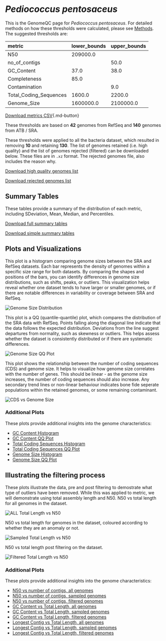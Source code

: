 # *Pediococcus pentosaceus*

This is the GenomeQC page for *Pediococcus pentosaceus*. For detailed methods on how these thresholds were calculated, please see [Methods](../../methods.md).
The suggested thresholds are: 

| metric                 | lower_bounds   | upper_bounds   |
|:-----------------------|:---------------|:---------------|
| N50                    | 209000.0       |                |
| no_of_contigs          |                | 50.0           |
| GC_Content             | 37.0           | 38.0           |
| Completeness           | 85.0           |                |
| Contamination          |                | 9.0            |
| Total_Coding_Sequences | 1600.0         | 2200.0         |
| Genome_Size            | 1600000.0      | 2100000.0      |

[Download metrics CSV](Pediococcus_pentosaceus_metrics.csv){.md-button}


These thresholds are based on **42** genomes from RefSeq and **140** genomes from ATB / SRA.

These thresholds were applied to all the bacteria dataset, which resulted in removing **10** and retaining **130**.
The list of genomes retained (i.e. high quality) and the list of genomes rejected (filtered) can be downloaded below. These files are in `.xz` format. The rejected genomes file, also includes the reason why.

[Download high quality genomes list](Pediococcus_pentosaceus_high_quality_genomes.csv.xz)


[Download rejected genomes list](Pediococcus_pentosaceus_filtered_out_genomes.csv.xz)



## Summary Tables
These tables provide a summary of the distribution of each metric, including SDeviation, Mean, Median, and Percentiles.

[Download full summary tables](summary.csv)

[Download simple summary tables](selected_summary.csv)

## Plots and Visualizations

This plot is a histogram comparing genome sizes between the SRA and RefSeq datasets. Each bar represents the density of genomes within a specific size range for both datasets. By comparing the shapes and positions of the bars, you can identify differences in genome size distributions, such as shifts, peaks, or outliers. This visualization helps reveal whether one dataset tends to have larger or smaller genomes, or if there are notable differences in variability or coverage between SRA and RefSeq.

![Genome Size Distribution](Genome_Size_refseq_histogram_kde.png)

This plot is a QQ (quantile-quantile) plot, which compares the distribution of the SRA data with RefSeq. Points falling along the diagonal line indicate that the data follows the expected distribution. Deviations from the line suggest departures from normality, such as skewness or outliers. This helps assess whether the dataset is consistently distributed or if there are systematic differences.

![Genome Size QQ Plot](Genome_Size_refseq_qqplot.png)

This plot shows the relationship between the number of coding sequences (CDS) and genome size. It helps to visualize how genome size correlates with the number of genes. This should be linear - as the genome size increases, the number of coding sequences should also increase. Any secondary trend lines or non-linear behaviour indicates bone fide seperate populations within the retained genomes, or some remaining contaminant. 

![CDS vs Genome Size](Pediococcus_pentosaceus_CDS_vs_Genome_Size.png)

### Additional Plots

These plots provide additional insights into the genome characteristics:

- [GC Content Histogram](GC_Content_refseq_histogram_kde.png)
- [GC Content QQ Plot](GC_Content_refseq_qqplot.png)
- [Total Coding Sequences Histogram](Total_Coding_Sequences_refseq_histogram_kde.png)
- [Total Coding Sequences QQ Plot](Total_Coding_Sequences_refseq_qqplot.png)
- [Genome Size Histogram](Genome_Size_refseq_histogram_kde.png)
- [Genome Size QQ Plot](Genome_Size_refseq_qqplot.png)
## Illustrating the filtering process
These plots illustrate the data, pre and post filtering to demostrate what type of outliers have been removed. While this was applied to metric, we will demonstrate using total assembly length and N50.
N50 vs total length for all genomes in the dataset.

![ALL Total Length vs N50](Pediococcus_pentosaceus_all_total_length_N50.png)

N50 vs total length for genomes in the dataset, coloured according to whether they are an anomaly or not.

![Sampled Total Length vs N50](Pediococcus_pentosaceus_sample_total_length_N50.png)

N50 vs total length post filtering on the dataset.

![Filtered Total Length vs N50](Pediococcus_pentosaceus_filt_total_length_N50.png)

### Additional Plots

These plots provide additional insights into the genome characteristics:

- [N50 vs number of contigs, all genomes](Pediococcus_pentosaceus_all_N50_number.png)
- [N50 vs number of contigs, sampled genomes](Pediococcus_pentosaceus_sample_N50_number.png)
- [N50 vs number of contigs, filtered genomes](Pediococcus_pentosaceus_filt_N50_number.png)
- [GC Content vs Total Length, all genomes](Pediococcus_pentosaceus_all_total_length_GC_Content.png)
- [GC Content vs Total Length, sampled genomes](Pediococcus_pentosaceus_sample_total_length_GC_Content.png)
- [GC Content vs Total Length, filtered genomes](Pediococcus_pentosaceus_filt_total_length_GC_Content.png)
- [Longest Contig vs Total Length, all genomes](Pediococcus_pentosaceus_all_total_length_longest.png)
- [Longest Contig vs Total Length, sampled genomes](Pediococcus_pentosaceus_sample_total_length_longest.png)
- [Longest Contig vs Total Length, filtered genomes](Pediococcus_pentosaceus_filt_total_length_longest.png)
